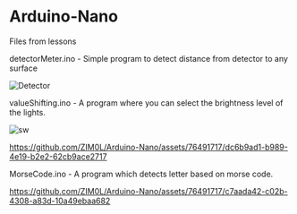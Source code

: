 # Arduino-Nano
Files from lessons

detectorMeter.ino - Simple program to detect distance from detector to any surface 

![Detector](https://user-images.githubusercontent.com/76491717/233966713-9391f6bb-298a-4105-9d26-cdff7b3ce2ce.jpg)

valueShifting.ino - A program where you can select the brightness level of the lights.

![sw](https://github.com/ZIM0L/Arduino-Nano/assets/76491717/f6fc58ff-2121-476a-b122-3a60ec385946)

https://github.com/ZIM0L/Arduino-Nano/assets/76491717/dc6b9ad1-b989-4e19-b2e2-62cb9ace2717

MorseCode.ino - A program which detects letter based on morse code.

https://github.com/ZIM0L/Arduino-Nano/assets/76491717/c7aada42-c02b-4308-a83d-10a49ebaa682







